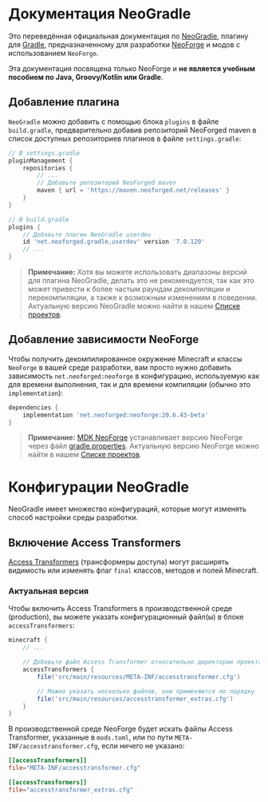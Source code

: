 # Документация NeoGradle

Это переведённая официальная документация по [NeoGradle](https://github.com/neoforged/NeoForge), плагину для [Gradle](https://gradle.org/), предназначенному для разработки [NeoForge](https://github.com/neoforged/NeoGradle) и модов с использованием `NeoForge`.

Эта документация посвящена только NeoForge и **не является учебным пособием по Java, Groovy/Kotlin или Gradle**.

## Добавление плагина

`NeoGradle` можно добавить с помощью блока `plugins` в файле `build.gradle`, предварительно добавив репозиторий NeoForged maven в список доступных репозиториев плагинов в файле `settings.gradle`:

```groovy
// В settings.gradle
pluginManagement {
    repositories {
        // ...
        // Добавьте репозиторий NeoForged maven
        maven { url = 'https://maven.neoforged.net/releases' }
    }
}
```

```groovy
// В build.gradle
plugins {
    // Добавьте плагин NeoGradle userdev
    id 'net.neoforged.gradle.userdev' version '7.0.120'
    // ...
}
```

> **Примечание:**
> Хотя вы можете использовать диапазоны версий для плагина NeoGradle, делать это не рекомендуется, так как это может привести к более частым раундам декомпиляции и перекомпиляции, а также к возможным изменениям в поведении. Актуальную версию NeoGradle можно найти в нашем [Списке проектов](https://projects.neoforged.net/neoforged/neogradle).

## Добавление зависимости NeoForge

Чтобы получить декомпилированное окружение Minecraft и классы `NeoForge` в вашей среде разработки, вам просто нужно добавить зависимость `net.neoforged:neoforge` в конфигурацию, используемую как для времени выполнения, так и для времени компиляции (обычно это `implementation`):

```groovy
dependencies {
    implementation 'net.neoforged:neoforge:20.6.43-beta'
}
```

> **Примечание:**
> [MDK NeoForge](https://github.com/neoforged/MDK) устанавливает версию NeoForge через файл [gradle.properties](https://github.com/neoforged/MDK/blob/a52ce16c8a1dd2d656edac482376f33385fe912c/gradle.properties#L19). Актуальную версию NeoForge можно найти в нашем [Списке проектов](https://projects.neoforged.net/neoforged/neoforge).

# Конфигурации NeoGradle

NeoGradle имеет множество конфигураций, которые могут изменять способ настройки среды разработки.

## Включение Access Transformers

[Access Transformers](https://docs.neoforged.net/docs/advanced/accesstransformers) (трансформеры доступа) могут расширять видимость или изменять флаг `final` классов, методов и полей Minecraft.

### Актуальная версия

Чтобы включить Access Transformers в производственной среде (production), вы можете указать конфигурационный файл(ы) в блоке `accessTransformers`:

```gradle
minecraft {
    // ...

    // Добавьте файл Access Transformer относительно директории проекта
    accessTransformers {
        file('src/main/resources/META-INF/accesstransformer.cfg')

        // Можно указать несколько файлов, они применяются по порядку
        file('src/main/resources/accesstransformer_extras.cfg')
    }
}
```

В производственной среде NeoForge будет искать файлы Access Transformer, указанные в `mods.toml`, или по пути `META-INF/accesstransformer.cfg`, если ничего не указано:

```toml
[[accessTransformers]]
file="META-INF/accesstransformer.cfg"

[[accessTransformers]]
file="accesstransformer_extras.cfg"
```
